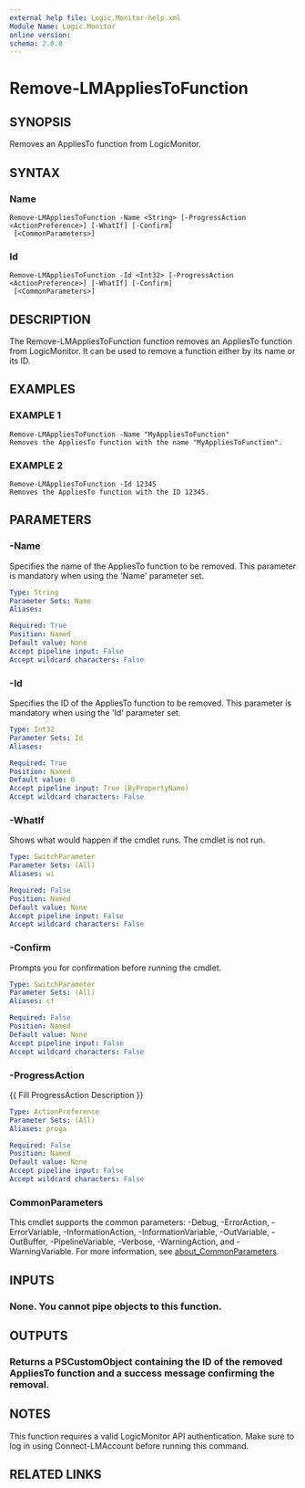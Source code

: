 ```yaml
---
external help file: Logic.Monitor-help.xml
Module Name: Logic.Monitor
online version:
schema: 2.0.0
---
```


# Remove-LMAppliesToFunction

## SYNOPSIS
Removes an AppliesTo function from LogicMonitor.

## SYNTAX

### Name
```
Remove-LMAppliesToFunction -Name <String> [-ProgressAction <ActionPreference>] [-WhatIf] [-Confirm]
 [<CommonParameters>]
```

### Id
```
Remove-LMAppliesToFunction -Id <Int32> [-ProgressAction <ActionPreference>] [-WhatIf] [-Confirm]
 [<CommonParameters>]
```

## DESCRIPTION
The Remove-LMAppliesToFunction function removes an AppliesTo function from LogicMonitor.
It can be used to remove a function either by its name or its ID.

## EXAMPLES

### EXAMPLE 1
```
Remove-LMAppliesToFunction -Name "MyAppliesToFunction"
Removes the AppliesTo function with the name "MyAppliesToFunction".
```

### EXAMPLE 2
```
Remove-LMAppliesToFunction -Id 12345
Removes the AppliesTo function with the ID 12345.
```

## PARAMETERS

### -Name
Specifies the name of the AppliesTo function to be removed.
This parameter is mandatory when using the 'Name' parameter set.

```yaml
Type: String
Parameter Sets: Name
Aliases:

Required: True
Position: Named
Default value: None
Accept pipeline input: False
Accept wildcard characters: False
```

### -Id
Specifies the ID of the AppliesTo function to be removed.
This parameter is mandatory when using the 'Id' parameter set.

```yaml
Type: Int32
Parameter Sets: Id
Aliases:

Required: True
Position: Named
Default value: 0
Accept pipeline input: True (ByPropertyName)
Accept wildcard characters: False
```

### -WhatIf
Shows what would happen if the cmdlet runs.
The cmdlet is not run.

```yaml
Type: SwitchParameter
Parameter Sets: (All)
Aliases: wi

Required: False
Position: Named
Default value: None
Accept pipeline input: False
Accept wildcard characters: False
```

### -Confirm
Prompts you for confirmation before running the cmdlet.

```yaml
Type: SwitchParameter
Parameter Sets: (All)
Aliases: cf

Required: False
Position: Named
Default value: None
Accept pipeline input: False
Accept wildcard characters: False
```

### -ProgressAction
{{ Fill ProgressAction Description }}

```yaml
Type: ActionPreference
Parameter Sets: (All)
Aliases: proga

Required: False
Position: Named
Default value: None
Accept pipeline input: False
Accept wildcard characters: False
```

### CommonParameters
This cmdlet supports the common parameters: -Debug, -ErrorAction, -ErrorVariable, -InformationAction, -InformationVariable, -OutVariable, -OutBuffer, -PipelineVariable, -Verbose, -WarningAction, and -WarningVariable. For more information, see [about_CommonParameters](http://go.microsoft.com/fwlink/?LinkID=113216).

## INPUTS

### None. You cannot pipe objects to this function.
## OUTPUTS

### Returns a PSCustomObject containing the ID of the removed AppliesTo function and a success message confirming the removal.
## NOTES
This function requires a valid LogicMonitor API authentication.
Make sure to log in using Connect-LMAccount before running this command.

## RELATED LINKS
